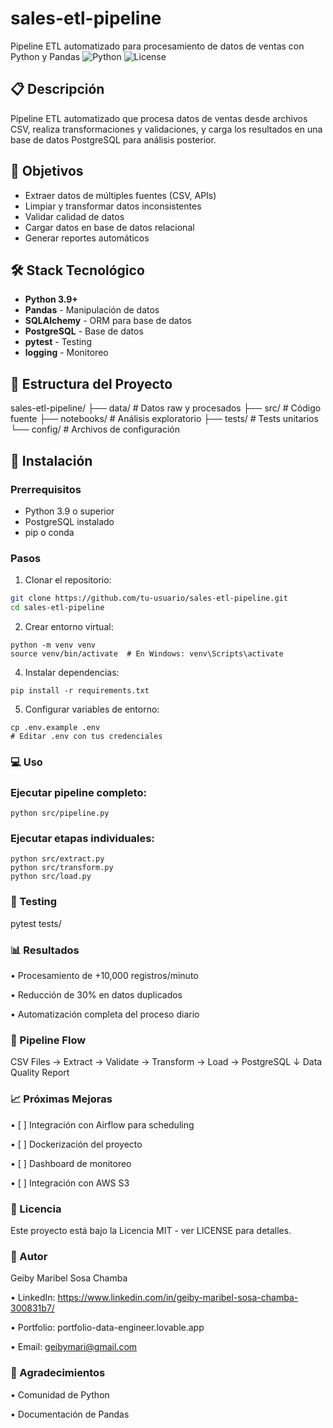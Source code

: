 # sales-etl-pipeline
Pipeline ETL automatizado para procesamiento de datos de ventas con Python y Pandas
![Python](https://img.shields.io/badge/python-v3.9+-blue.svg)
![License](https://img.shields.io/badge/license-MIT-green.svg)

## 📋 Descripción

Pipeline ETL automatizado que procesa datos de ventas desde archivos CSV, realiza transformaciones y validaciones, y carga los resultados en una base de datos PostgreSQL para análisis posterior.

## 🎯 Objetivos

- Extraer datos de múltiples fuentes (CSV, APIs)
- Limpiar y transformar datos inconsistentes
- Validar calidad de datos
- Cargar datos en base de datos relacional
- Generar reportes automáticos

## 🛠️ Stack Tecnológico

- **Python 3.9+**
- **Pandas** - Manipulación de datos
- **SQLAlchemy** - ORM para base de datos
- **PostgreSQL** - Base de datos
- **pytest** - Testing
- **logging** - Monitoreo

## 📁 Estructura del Proyecto

sales-etl-pipeline/ ├── data/ # Datos raw y procesados ├── src/ # Código fuente ├── notebooks/ # Análisis exploratorio ├── tests/ # Tests unitarios └── config/ # Archivos de configuración

## 🚀 Instalación

### Prerrequisitos
- Python 3.9 o superior
- PostgreSQL instalado
- pip o conda

### Pasos

1.  Clonar el repositorio:

```bash
git clone https://github.com/tu-usuario/sales-etl-pipeline.git
cd sales-etl-pipeline
```
2.	Crear entorno virtual:
```
python -m venv venv
source venv/bin/activate  # En Windows: venv\Scripts\activate
```
4.	Instalar dependencias:
```
pip install -r requirements.txt
```

5.	Configurar variables de entorno:
```
cp .env.example .env
# Editar .env con tus credenciales
```

### 💻 Uso

### Ejecutar pipeline completo:
```
python src/pipeline.py
```
### Ejecutar etapas individuales:
```
python src/extract.py
python src/transform.py
python src/load.py
```
### 🧪 Testing
pytest tests/

### 📊 Resultados

•	Procesamiento de +10,000 registros/minuto

•	Reducción de 30% en datos duplicados

•	Automatización completa del proceso diario

### 🔄 Pipeline Flow
CSV Files → Extract → Validate → Transform → Load → PostgreSQL
                                                   ↓
                                              Data Quality
                                                 Report
### 📈 Próximas Mejoras
•	[ ] Integración con Airflow para scheduling

•	[ ] Dockerización del proyecto

•	[ ] Dashboard de monitoreo

•	[ ] Integración con AWS S3

### 📝 Licencia
Este proyecto está bajo la Licencia MIT - ver LICENSE para detalles.

### 👤 Autor
Geiby Maribel Sosa Chamba

•	LinkedIn: https://www.linkedin.com/in/geiby-maribel-sosa-chamba-300831b7/

•	Portfolio: portfolio-data-engineer.lovable.app

•	Email: geibymari@gmail.com

### 🙏 Agradecimientos
•	Comunidad de Python

•	Documentación de Pandas
